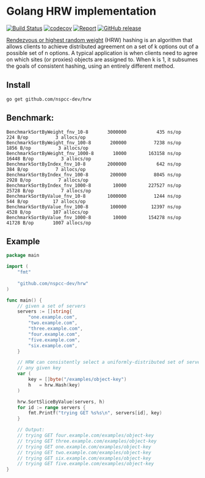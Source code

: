 # Golang HRW implementation

[![Build Status](https://travis-ci.org/nspcc-dev/hrw.svg?branch=master)](https://travis-ci.org/nspcc-dev/hrw)
[![codecov](https://codecov.io/gh/nspcc-dev/hrw/badge.svg)](https://codecov.io/gh/nspcc-dev/hrw)
[![Report](https://goreportcard.com/badge/github.com/nspcc-dev/hrw)](https://goreportcard.com/report/github.com/nspcc-dev/hrw)
[![GitHub release](https://img.shields.io/github/release/nspcc-dev/hrw.svg)](https://github.com/nspcc-dev/hrw)

[Rendezvous or highest random weight](https://en.wikipedia.org/wiki/Rendezvous_hashing) (HRW) hashing is an algorithm that allows clients to achieve distributed agreement on a set of k options out of a possible set of n options. A typical application is when clients need to agree on which sites (or proxies) objects are assigned to. When k is 1, it subsumes the goals of consistent hashing, using an entirely different method.

## Install

`go get github.com/nspcc-dev/hrw`

## Benchmark:

```
BenchmarkSortByWeight_fnv_10-8     	 3000000	       435 ns/op	     224 B/op	       3 allocs/op
BenchmarkSortByWeight_fnv_100-8    	  200000	      7238 ns/op	    1856 B/op	       3 allocs/op
BenchmarkSortByWeight_fnv_1000-8   	   10000	    163158 ns/op	   16448 B/op	       3 allocs/op
BenchmarkSortByIndex_fnv_10-8      	 2000000	       642 ns/op	     384 B/op	       7 allocs/op
BenchmarkSortByIndex_fnv_100-8     	  200000	      8045 ns/op	    2928 B/op	       7 allocs/op
BenchmarkSortByIndex_fnv_1000-8    	   10000	    227527 ns/op	   25728 B/op	       7 allocs/op
BenchmarkSortByValue_fnv_10-8      	 1000000	      1244 ns/op	     544 B/op	      17 allocs/op
BenchmarkSortByValue_fnv_100-8     	  100000	     12397 ns/op	    4528 B/op	     107 allocs/op
BenchmarkSortByValue_fnv_1000-8    	   10000	    154278 ns/op	   41728 B/op	    1007 allocs/op
```

## Example

```go
package main

import (
	"fmt"
	
	"github.com/nspcc-dev/hrw"
)

func main() {
	// given a set of servers
	servers := []string{
		"one.example.com",
		"two.example.com",
		"three.example.com",
		"four.example.com",
		"five.example.com",
		"six.example.com",
	}

	// HRW can consistently select a uniformly-distributed set of servers for
	// any given key
	var (
		key = []byte("/examples/object-key")
		h   = hrw.Hash(key)
	)

	hrw.SortSliceByValue(servers, h)
	for id := range servers {
		fmt.Printf("trying GET %s%s\n", servers[id], key)
	}

	// Output:
	// trying GET four.example.com/examples/object-key
	// trying GET three.example.com/examples/object-key
	// trying GET one.example.com/examples/object-key
	// trying GET two.example.com/examples/object-key
	// trying GET six.example.com/examples/object-key
	// trying GET five.example.com/examples/object-key
}
```